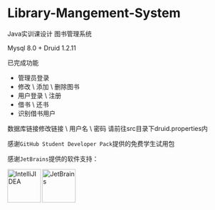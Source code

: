 # Library-Mangement-System
  
Java实训课设计 图书管理系统
  
Mysql 8.0 + Druid 1.2.11
  
已完成功能 
+ 管理员登录 
+ 修改 \ 添加 \ 删除图书
+ 用户登录 \ 注册
+ 借书 \ 还书 
+ 识别借书用户

数据库链接修改链接 \ 用户名 \ 密码 请前往src目录下druid.properties内

感谢`GitHub Student Developer Pack`提供的免费学生试用包
  
感谢`JetBrains`提供的软件支持：

[<img align="left" alt="IntelliJIDEA" width="75px" src="https://resources.jetbrains.com/storage/products/company/brand/logos/jb_beam.png"/>][JetBrains]

[<img align="left" alt="JetBrains" width="75px" src="https://resources.jetbrains.com/storage/products/intellij-idea/img/meta/intellij-idea_logo_300x300.png"/>][IntelliJIDEA]








[IntelliJIDEA]: https://www.jetbrains.com/idea/
[JetBrains]: https://www.jetbrains.com/
